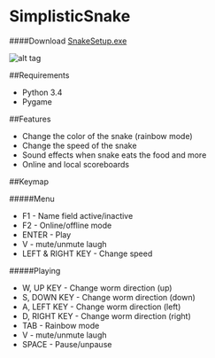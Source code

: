 # SimplisticSnake

####Download [SnakeSetup.exe](http://tinyurl.com/pktxoql "Snake setup file")

![alt tag](http://s16.postimg.org/rflvw3745/LRFo_Tbe.png)

##Requirements

 * Python 3.4
 * Pygame

##Features

 * Change the color of the snake (rainbow mode)
 * Change the speed of the snake
 * Sound effects when snake eats the food and more
 * Online and local scoreboards

##Keymap

#####Menu
  * F1 - Name field active/inactive
  * F2 - Online/offline mode
  * ENTER - Play
  * V - mute/unmute laugh
  * LEFT & RIGHT KEY - Change speed

#####Playing
  * W, UP KEY - Change worm direction (up)
  * S, DOWN KEY - Change worm direction (down)
  * A, LEFT KEY - Change worm direction (left)
  * D, RIGHT KEY - Change worm direction (right)
  * TAB - Rainbow mode
  * V - mute/unmute laugh
  * SPACE - Pause/unpause
